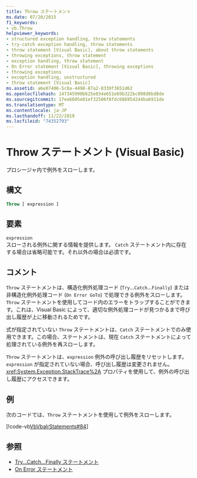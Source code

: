 ```yaml
---
title: Throw ステートメント
ms.date: 07/20/2015
f1_keywords:
- vb.Throw
helpviewer_keywords:
- structured exception handling, throw statements
- try-catch exception handling, throw statements
- throw statement [Visual Basic], about throw statements
- throwing exceptions, throw statement
- exception handling, throw statement
- On Error statement [Visual Basic], throwing exceptions
- throwing exceptions
- exception handling, unstructured
- throw statement [Visual Basic]
ms.assetid: a6e07406-5c8a-4498-87a2-8339f3651d62
ms.openlocfilehash: 147345990b625e034e651e69b322bc098d0bd8de
ms.sourcegitcommit: 17ee6605e01ef32506f8fdc686954244ba6911de
ms.translationtype: MT
ms.contentlocale: ja-JP
ms.lasthandoff: 11/22/2019
ms.locfileid: "74352793"
---
```

# <a name="throw-statement-visual-basic"></a>Throw ステートメント (Visual Basic)

プロシージャ内で例外をスローします。

## <a name="syntax"></a>構文

```vb
Throw [ expression ]
```

## <a name="part"></a>要素

`expression`\
スローされる例外に関する情報を提供します。 `Catch` ステートメント内に存在する場合は省略可能です。それ以外の場合は必須です。

## <a name="remarks"></a>コメント

`Throw` ステートメントは、構造化例外処理コード (`Try`...`Catch`...`Finally`) または非構造化例外処理コード (`On Error GoTo`) で処理できる例外をスローします。 `Throw` ステートメントを使用してコード内のエラーをトラップすることができます。これは、Visual Basic によって、適切な例外処理コードが見つかるまで呼び出し履歴が上に移動されるためです。

式が指定されていない `Throw` ステートメントは、`Catch` ステートメントでのみ使用できます。この場合、ステートメントは、現在 `Catch` ステートメントによって処理されている例外を再スローします。

`Throw` ステートメントは、`expression` 例外の呼び出し履歴をリセットします。 `expression` が指定されていない場合、呼び出し履歴は変更されません。 <xref:System.Exception.StackTrace%2A> プロパティを使用して、例外の呼び出し履歴にアクセスできます。

## <a name="example"></a>例

次のコードでは、`Throw` ステートメントを使用して例外をスローします。

[!code-vb[VbVbalrStatements#84](~/samples/snippets/visualbasic/VS_Snippets_VBCSharp/VbVbalrStatements/VB/Class1.vb#84)]

## <a name="see-also"></a>参照

- [Try...Catch...Finally ステートメント](../../../visual-basic/language-reference/statements/try-catch-finally-statement.md)
- [On Error ステートメント](../../../visual-basic/language-reference/statements/on-error-statement.md)
